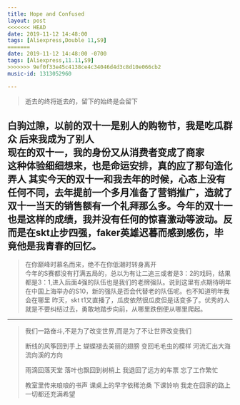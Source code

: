 ```yaml
---
title: Hope and Confused
layout: post
<<<<<<< HEAD
date: 2019-11-12 14:48:00
tags: [Aliexpress,Double 11,S9]
=======
date: 2019-11-12 14:48:00 -0700
tags: [Aliexpress,11.11,S9]
>>>>>>> 9ef0f33e45c4138ce4c34046d4d3c8d10e066cb2
music-id: 1313052960

---
```


> 逝去的终将逝去的，留下的始终是会留下

白驹过隙，以前的双十一是别人的购物节，我是吃瓜群众
后来我成为了别人  
现在的双十一，我的身份又从消费者变成了商家  
这种体验细细想来，也是命运安排，真的应了那句造化弄人
其实今天的双十一和我去年的时候，心态上没有任何不同，去年提前一个多月准备了营销推广，造就了双十一当天的销售额有一个礼拜那么多。今年的双十一也是这样的成绩，我并没有任何的惊喜激动等波动。反而是在skt止步四强，faker英雄迟暮而感到感伤，毕竟他是我青春的回忆。  
---
> 在你巅峰时慕名而来，绝不在你低潮时转身离开  
今年的S赛都没有打满五局的，总以为有让二追三或者是3：2的戏码，结果都是3：1,进入后面4强的队伍也是我们的老牌强队。说到这里有点期待明年在中国上海举办的S10，新的强队是否会代替老的队伍呢。也不知道明年我会在哪里
昨天，skt t1又直播了，瓜皮依然很瓜皮但是话变多了。优秀的人就是不要纠结过去，勇敢地踏步向前，从哪里跌倒便从哪里爬起。

---
> 我们一路奋斗,不是为了改变世界,而是为了不让世界改变我们
>
> 断线的风筝回到手上
> 蝴蝶褪去美丽的翅膀 
> 变回毛毛虫的模样
> 河流汇出大海 
> 流向溪的方向
> 
> 雨滴回落天堂
> 落叶也飘回到树梢上
> 我退回了远方的车票 忘了工作繁忙
> 
> 教室里传来琅琅的书声
> 课桌上的早字依稀沧桑
> 下课铃响 我走在回家的路上
> 一切都还充满希望

